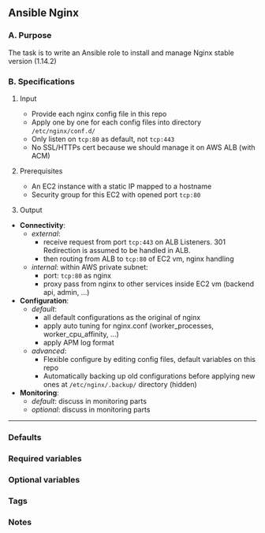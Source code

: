 ## Ansible Nginx

### A. Purpose

The task is to write an Ansible role to install and manage Nginx stable version (1.14.2)

### B. Specifications

1. Input
    - Provide each nginx config file in this repo
    - Apply one by one for each config files into directory `/etc/nginx/conf.d/`
    - Only listen on `tcp:80` as default, not `tcp:443`
    - No SSL/HTTPs cert because we should manage it on AWS ALB (with ACM)

2. Prerequisites
    - An EC2 instance with a static IP mapped to a hostname
    - Security group for this EC2 with opened port `tcp:80`

3. Output
  - **Connectivity**:
      - _external_:
          - receive request from port `tcp:443` on ALB Listeners. 301 Redirection is assumed to be handled in ALB.
          - then routing from ALB to `tcp:80` of EC2 vm, nginx handling
      - _internal_: within AWS private subnet:
          - port: `tcp:80` as nginx
          - proxy pass from nginx to other services inside EC2 vm (backend api, admin, ...)
  - **Configuration**:
      - _default_:
          - all default configurations as the original of nginx
          - apply auto tuning for nginx.conf (worker_processes, worker_cpu_affinity, ...)
          - apply APM log format
      - _advanced_:
          - Flexible configure by editing config files, default variables on this repo
          - Automatically backing up old configurations before applying new ones at `/etc/nginx/.backup/` directory (hidden)
  - **Monitoring**:
      - _default_: discuss in monitoring parts
      - _optional_: discuss in monitoring parts

---
### Defaults
### Required variables
### Optional variables
### Tags
### Notes
